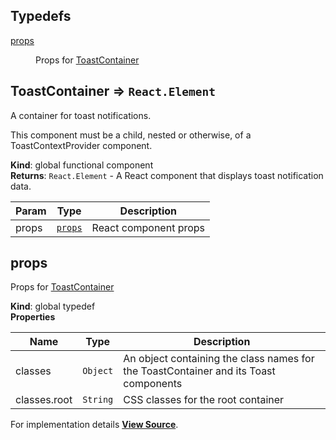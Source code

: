 ## Typedefs

<dl>
<dt><a href="#props">props</a></dt>
<dd>

Props for [ToastContainer](#ToastContainer)

</dd>
</dl>

<a name="ToastContainer"></a>

## ToastContainer ⇒ `React.Element`
A container for toast notifications.

This component must be a child, nested or otherwise, of a
ToastContextProvider component.

**Kind**: global functional component  
**Returns**: `React.Element` - A React component that displays toast notification data.  

| Param | Type | Description |
| --- | --- | --- |
| props | [`props`](#props) | React component props |

<a name="props"></a>

## props
Props for [ToastContainer](#ToastContainer)

**Kind**: global typedef  
**Properties**

| Name | Type | Description |
| --- | --- | --- |
| classes | `Object` | An object containing the class names for the   ToastContainer and its Toast components |
| classes.root | `String` | CSS classes for the root container |



For implementation details [**View Source**](https://github.com/magento/pwa-studio/blob/develop/packages/venia-ui/lib/components/ToastContainer/toastContainer.js).